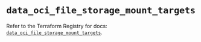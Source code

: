 # `data_oci_file_storage_mount_targets`

Refer to the Terraform Registry for docs: [`data_oci_file_storage_mount_targets`](https://registry.terraform.io/providers/oracle/oci/7.19.0/docs/data-sources/file_storage_mount_targets).
